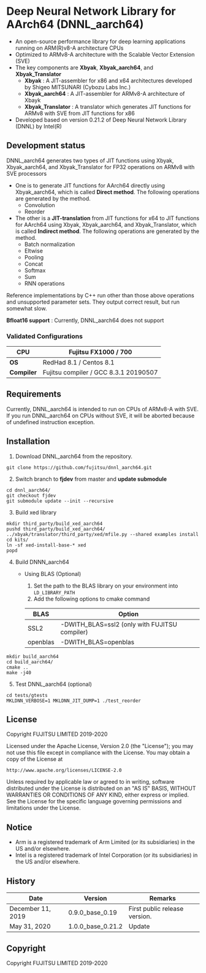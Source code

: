 # Deep Neural Network Library for AArch64 (DNNL_aarch64)

- An open-source performance library for deep learning applications running on ARM(R)v8-A architecture CPUs
- Optimized to ARMv8-A architecture with the Scalable Vector Extension (SVE)
- The key components are **Xbyak**, **Xbyak_aarch64**, and **Xbyak_Translator**
  - **Xbyak** :  A JIT-assembler for x86 and x64 architectures developed by Shigeo MITSUNARI (Cybozu Labs Inc.)
  - **Xbyak_aarch64** : A JIT-assembler for ARMv8-A architecture of Xbayk
  - **Xbyak_Translator** : A translator which generates JIT functions for ARMv8 with SVE from JIT functions for x86
- Developed based on version 0.21.2 of Deep Neural Network Library (DNNL) by Intel(R)



## Development status

DNNL_aarch64 generates two types of JIT functions using Xbyak, Xbyak_aarch64, and Xbyak_Translator for FP32 operations on ARMv8 with SVE processors

- One is to generate JIT functions for AArch64 directly using Xbyak_aarch64, which is called **Direct method**. The following operations are generated by the method.
  - Convolution
  - Reorder
- The other is a **JIT-translation** from JIT functions for x64 to JIT functions for AArch64 using Xbyak, Xbyak_aarch64, and Xbyak_Translator, which is called **Indirect method**. The following operations are generated by the method.
  - Batch normalization
  - Eltwise
  - Pooling
  - Concat
  - Softmax
  - Sum
  - RNN operations

Reference implementations by C++ run other than those above operations and unsupported parameter sets. They output correct result, but run somewhat slow.

**Bfloat16 support** : Currently, DNNL_aarch64 does not support

### Validated Configurations

| CPU          | Fujitsu FX1000 / 700                  |
| ------------ | ------------------------------------- |
| **OS**       | RedHad 8.1 / Centos 8.1               |
| **Compiler** | Fujitsu compiler / GCC 8.3.1 20190507 |



## Requirements

Currently, DNNL_aarch64 is intended to run on CPUs of ARMv8-A with SVE. If you run DNNL_aarch64 on CPUs without SVE, it will be aborted because of undefined instruction exception. 



## Installation

1. Download DNNL_aarch64 from the repository.

```
git clone https://github.com/fujitsu/dnnl_aarch64.git
```

2. Switch branch to **fjdev** from master and **update submodule**

```
cd dnnl_aarch64/
git checkout fjdev
git submodule update --init --recursive
```

3. Build xed library

```
mkdir third_party/build_xed_aarch64
pushd third_party/build_xed_aarch64/
../xbyak/translator/third_party/xed/mfile.py --shared examples install
cd kits/
ln -sf xed-install-base-* xed
popd
```

4. Build DNNN_aarch64

   - Using BLAS (Optional)

     1. Set the path to the BLAS library on your environment into `LD_LIBRARY_PATH`
     2. Add the following options to cmake command

     | BLAS     | Option                                        |
     | -------- | --------------------------------------------- |
     | SSL2     | -DWITH_BLAS=ssl2 (only with FUJITSU compiler) |
     | openblas | -DWITH_BLAS=openblas                          |

```
mkdir build_aarch64
cd build_aarch64/
cmake ..
make -j40
```

5. Test DNNL_aarch64 (optional)

```
cd tests/gtests
MKLDNN_VERBOSE=1 MKLDNN_JIT_DUMP=1 ./test_reorder
```



## License

Copyright FUJITSU LIMITED 2019-2020

Licensed under the Apache License, Version 2.0 (the "License");
you may not use this file except in compliance with the License.
You may obtain a copy of the License at

    http://www.apache.org/licenses/LICENSE-2.0

Unless required by applicable law or agreed to in writing, software
distributed under the License is distributed on an "AS IS" BASIS,
WITHOUT WARRANTIES OR CONDITIONS OF ANY KIND, either express or implied.
See the License for the specific language governing permissions and
limitations under the License.

## Notice

* Arm is a registered trademark of Arm Limited (or its subsidiaries) in the US and/or elsewhere.
* Intel is a registered trademark of Intel Corporation (or its subsidiaries) in the US and/or elsewhere.

## History

|Date|Version|Remarks|
|----|----|----|
|December 11, 2019|0.9.0_base_0.19|First public release version.|
|May 31, 2020|1.0.0_base_0.21.2|Update|


## Copyright

Copyright FUJITSU LIMITED 2019-2020

